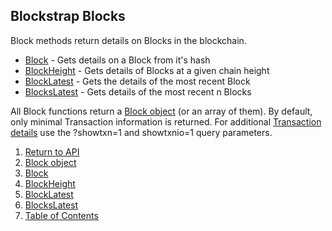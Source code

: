 ## Blockstrap Blocks

Block methods return details on Blocks in the blockchain.

* [Block](block/) - Gets details on a Block from it's hash
* [BlockHeight](blockHeight/) - Gets details of Blocks at a given chain height
* [BlockLatest](blockLatest/) - Gets the details of the most recent Block
* [BlocksLatest](blockLatest/) - Gets details of the most recent n Blocks

All Block functions return a [Block object](blockobject/) (or an array of them).
By default, only minimal Transaction information is returned. For additional [Transaction details](../../notes/detailAndPagination/) use the
?showtxn=1 and showtxnio=1 query parameters.


1. [Return to API](../../)
1. [Block object](blockobject/)
1. [Block](block/)
1. [BlockHeight](blockHeight/)
1. [BlockLatest](blockLatest/)
1. [BlocksLatest](blockLatest/)
1. [Table of Contents](../../../)
